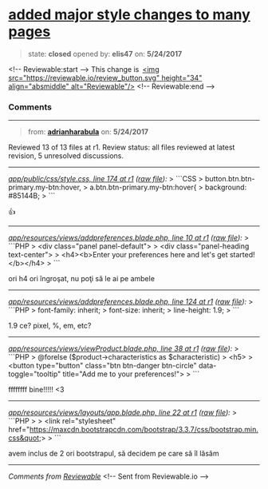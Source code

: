 # [added major style changes to many pages](https://github.com/adrianharabula/condr/pull/129)

> state: **closed** opened by: **elis47** on: **5/24/2017**



&lt;!-- Reviewable:start --&gt;
This change is [&lt;img src&#x3D;&quot;https://reviewable.io/review_button.svg&quot; height&#x3D;&quot;34&quot; align&#x3D;&quot;absmiddle&quot; alt&#x3D;&quot;Reviewable&quot;/&gt;](https://reviewable.io/reviews/adrianharabula/condr/129)
&lt;!-- Reviewable:end --&gt;


### Comments

---
> from: [**adrianharabula**](https://github.com/adrianharabula/condr/pull/129#issuecomment-303840618) on: **5/24/2017**





Reviewed 13 of 13 files at r1.
Review status: all files reviewed at latest revision, 5 unresolved discussions.

---

*[app/public/css/style.css, line 174 at r1](https://reviewable.io:443/reviews/adrianharabula/condr/129#-Kkw4kMl6X475hIOSwp2:-Kkw4kMmyeXBADzch8H5:b-8fx2u7) ([raw file](https://github.com/adrianharabula/condr/blob/d35c3b23ace202bf8e36e721e47aaf32ca0bfece/app/public/css/style.css#L174)):*
&gt; &#x60;&#x60;&#x60;CSS
&gt; button.btn.btn-primary.my-btn:hover,
&gt; a.btn.btn-primary.my-btn:hover{
&gt; 	background: #85144B;
&gt; &#x60;&#x60;&#x60;

:+1: 

---

*[app/resources/views/addpreferences.blade.php, line 10 at r1](https://reviewable.io:443/reviews/adrianharabula/condr/129#-Kkw4pFs1ffTx-96qV84:-Kkw4pFs1ffTx-96qV85:bppdmud) ([raw file](https://github.com/adrianharabula/condr/blob/d35c3b23ace202bf8e36e721e47aaf32ca0bfece/app/resources/views/addpreferences.blade.php#L10)):*
&gt; &#x60;&#x60;&#x60;PHP
&gt;       &lt;div class&#x3D;&quot;panel panel-default&quot;&gt;
&gt;         &lt;div class&#x3D;&quot;panel-heading text-center&quot;&gt;
&gt;           &lt;h4&gt;&lt;b&gt;Enter your preferences here and let&#x27;s get started!&lt;/b&gt;&lt;/h4&gt;
&gt; &#x60;&#x60;&#x60;

ori h4 ori îngroşat, nu poţi să le ai pe ambele

---

*[app/resources/views/addpreferences.blade.php, line 124 at r1](https://reviewable.io:443/reviews/adrianharabula/condr/129#-Kkw5UeFLxzWasHUKjW4:-Kkw5UeFLxzWasHUKjW5:bn9bgc2) ([raw file](https://github.com/adrianharabula/condr/blob/d35c3b23ace202bf8e36e721e47aaf32ca0bfece/app/resources/views/addpreferences.blade.php#L124)):*
&gt; &#x60;&#x60;&#x60;PHP
&gt;     font-family: inherit;
&gt;     font-size: inherit;
&gt;     line-height: 1.9;
&gt; &#x60;&#x60;&#x60;

1.9 ce? pixel, %, em, etc?

---

*[app/resources/views/viewProduct.blade.php, line 38 at r1](https://reviewable.io:443/reviews/adrianharabula/condr/129#-Kkw6DP75ZvxAaOy5Zq4:-Kkw6DP75ZvxAaOy5Zq5:b-kdayy9) ([raw file](https://github.com/adrianharabula/condr/blob/d35c3b23ace202bf8e36e721e47aaf32ca0bfece/app/resources/views/viewProduct.blade.php#L38)):*
&gt; &#x60;&#x60;&#x60;PHP
&gt;             @forelse ($product-&gt;characteristics as $characteristic)
&gt;                 &lt;h5&gt;
&gt;                   &lt;button type&#x3D;&quot;button&quot; class&#x3D;&quot;btn btn-danger btn-circle&quot; data-toggle&#x3D;&quot;tooltip&quot; title&#x3D;&quot;Add me to your preferences!&quot;&gt;
&gt; &#x60;&#x60;&#x60;

ffffffff bine!!!!! &lt;3

---

*[app/resources/views/layouts/app.blade.php, line 22 at r1](https://reviewable.io:443/reviews/adrianharabula/condr/129#-Kkw6qUb3-VVP16roPpY:-Kkw6qUb3-VVP16roPpZ:bhcup9) ([raw file](https://github.com/adrianharabula/condr/blob/d35c3b23ace202bf8e36e721e47aaf32ca0bfece/app/resources/views/layouts/app.blade.php#L22)):*
&gt; &#x60;&#x60;&#x60;PHP
&gt; 
&gt;     &lt;link rel&#x3D;&quot;stylesheet&quot; href&#x3D;&quot;https://maxcdn.bootstrapcdn.com/bootstrap/3.3.7/css/bootstrap.min.css&quot;&gt;
&gt; &#x60;&#x60;&#x60;

avem inclus de 2 ori bootstrapul, să decidem pe care să îl lăsăm

---


*Comments from [Reviewable](https://reviewable.io:443/reviews/adrianharabula/condr/129)*
&lt;!-- Sent from Reviewable.io --&gt;

